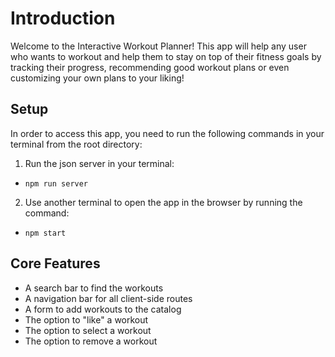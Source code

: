 # Introduction
Welcome to the Interactive Workout Planner! This app will help any user who wants to workout and help them to stay on top of their fitness goals by tracking their progress, recommending good workout plans or even customizing your own plans to your liking!

## Setup
In order to access this app, you need to run the following commands in your terminal from the root directory:
1. Run the json server in your terminal:
- `npm run server`

2. Use another terminal to open the app in the browser by running the command:
- `npm start`

## Core Features
- A search bar to find the workouts
- A navigation bar for all client-side routes
- A form to add workouts to the catalog
- The option to "like" a workout
- The option to select a workout
- The option to remove a workout
